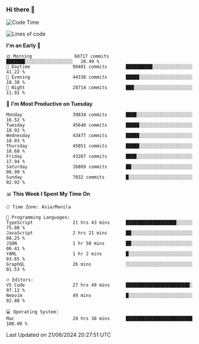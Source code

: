 ### Hi there 👋

<!--START_SECTION:waka-->
![Code Time](http://img.shields.io/badge/Code%20Time-5%2C288%20hrs%2016%20mins-blue)

![Lines of code](https://img.shields.io/badge/From%20Hello%20World%20I%27ve%20Written-112.4%20million%20lines%20of%20code-blue)

**I'm an Early 🐤** 

```text
🌞 Morning                68717 commits       ███████░░░░░░░░░░░░░░░░░░   28.49 % 
🌆 Daytime                99401 commits       ██████████░░░░░░░░░░░░░░░   41.22 % 
🌃 Evening                44338 commits       █████░░░░░░░░░░░░░░░░░░░░   18.38 % 
🌙 Night                  28714 commits       ███░░░░░░░░░░░░░░░░░░░░░░   11.91 % 
```
📅 **I'm Most Productive on Tuesday** 

```text
Monday                   39834 commits       ████░░░░░░░░░░░░░░░░░░░░░   16.52 % 
Tuesday                  45640 commits       █████░░░░░░░░░░░░░░░░░░░░   18.92 % 
Wednesday                43477 commits       █████░░░░░░░░░░░░░░░░░░░░   18.03 % 
Thursday                 45051 commits       █████░░░░░░░░░░░░░░░░░░░░   18.68 % 
Friday                   43267 commits       ████░░░░░░░░░░░░░░░░░░░░░   17.94 % 
Saturday                 16869 commits       ██░░░░░░░░░░░░░░░░░░░░░░░   06.99 % 
Sunday                   7032 commits        █░░░░░░░░░░░░░░░░░░░░░░░░   02.92 % 
```


📊 **This Week I Spent My Time On** 

```text
🕑︎ Time Zone: Asia/Manila

💬 Programming Languages: 
TypeScript               21 hrs 43 mins      ███████████████████░░░░░░   75.80 % 
JavaScript               2 hrs 21 mins       ██░░░░░░░░░░░░░░░░░░░░░░░   08.25 % 
JSON                     1 hr 50 mins        ██░░░░░░░░░░░░░░░░░░░░░░░   06.41 % 
YAML                     1 hr 2 mins         █░░░░░░░░░░░░░░░░░░░░░░░░   03.65 % 
GraphQL                  26 mins             ░░░░░░░░░░░░░░░░░░░░░░░░░   01.53 % 

🔥 Editors: 
VS Code                  27 hrs 49 mins      ████████████████████████░   97.12 % 
Neovim                   49 mins             █░░░░░░░░░░░░░░░░░░░░░░░░   02.88 % 

💻 Operating System: 
Mac                      28 hrs 38 mins      █████████████████████████   100.00 % 
```


 Last Updated on 21/06/2024 20:27:51 UTC
<!--END_SECTION:waka-->


<!--
**rad182/rad182** is a ✨ _special_ ✨ repository because its `README.md` (this file) appears on your GitHub profile.

Here are some ideas to get you started:

- 🔭 I’m currently working on ...
- 🌱 I’m currently learning ...
- 👯 I’m looking to collaborate on ...
- 🤔 I’m looking for help with ...
- 💬 Ask me about ...
- 📫 How to reach me: ...
- 😄 Pronouns: ...
- ⚡ Fun fact: ...
-->
